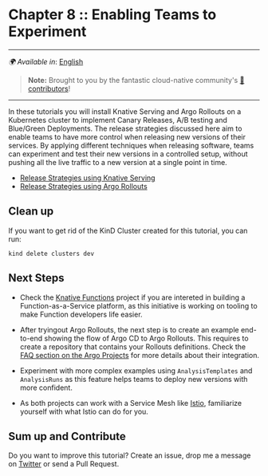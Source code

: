 # Chapter 8 :: Enabling Teams to Experiment

---
_🌍 Available in_: [English](README.md)

> **Note:** Brought to you by the fantastic cloud-native community's [ 🌟 contributors](https://github.com/salaboy/platforms-on-k8s/graphs/contributors)!

---

In these tutorials you will install Knative Serving and Argo Rollouts on a Kubernetes cluster to implement Canary Releases, A/B testing and Blue/Green Deployments. The release strategies discussed here aim to enable teams to have more control when releasing new versions of their services. By applying different techniques when releasing software, teams can experiment and test their new versions in a controlled setup, without pushing all the live traffic to a new version at a single point in time. 

- [Release Strategies using Knative Serving](knative/README.md)
- [Release Strategies using Argo Rollouts](argo-rollouts/README.md)


## Clean up

If you want to get rid of the KinD Cluster created for this tutorial, you can run:

```
kind delete clusters dev
```

## Next Steps

- Check the [Knative Functions](https://knative.dev/docs/functions/) project if you are intereted in building a Function-as-a-Service platform, as this initiative is working on tooling to make Function developers life easier.

- After tryingout Argo Rollouts, the next step is to create an example end-to-end showing the flow of Argo CD to Argo Rollouts. This requires to create a repository that contains your Rollouts definitions. Check the [FAQ section on the Argo Projects](https://argo-rollouts.readthedocs.io/en/latest/FAQ/) for more details about their integration.

- Experiment with more complex examples using `AnalysisTemplates` and `AnalysisRuns` as this feature helps teams to deploy new versions with more confident. 

- As both projects can work with a Service Mesh like [Istio](https://istio.io/), familiarize yourself with what Istio can do for you. 

## Sum up and Contribute


Do you want to improve this tutorial? Create an issue, drop me a message on [Twitter](https://twitter.com/salaboy) or send a Pull Request.